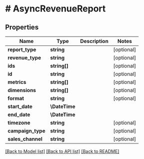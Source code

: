 # # AsyncRevenueReport

## Properties

Name | Type | Description | Notes
------------ | ------------- | ------------- | -------------
**report_type** | **string** |  | [optional]
**revenue_type** | **string** |  | [optional]
**ids** | **string[]** |  | [optional]
**id** | **string** |  | [optional]
**metrics** | **string[]** |  | [optional]
**dimensions** | **string[]** |  | [optional]
**format** | **string** |  | [optional]
**start_date** | **\DateTime** |  |
**end_date** | **\DateTime** |  |
**timezone** | **string** |  | [optional]
**campaign_type** | **string** |  | [optional]
**sales_channel** | **string** |  | [optional]

[[Back to Model list]](../../README.md#models) [[Back to API list]](../../README.md#endpoints) [[Back to README]](../../README.md)
